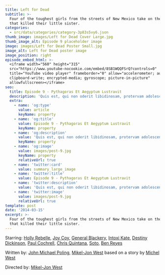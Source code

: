```yaml
---
title: Left for Dead
subtitle: >-
  Four of the toughest girls from the streets of New Mexico take on the hit-men
  that killed their little sister.
categories:
  - src/data/categories/category-3p83s5vy6.json
thumb_image: images/Left for Dead Cover Large.jpg
thumb_image_alt: Episode 9 placeholder image
image: images/Left for Dead Poster Small.jpg
image_alt: Left for Dead poster image
image_position: right
episode_embed_html: >-
  <iframe width="560" height="315"
  src="https://www.youtube-nocookie.com/embed/8SB1WQQFSrQ?controls=0"
  title="YouTube video player" frameborder="0" allow="accelerometer; autoplay;
  clipboard-write; encrypted-media; gyroscope; picture-in-picture"
  allowfullscreen></iframe>
seo:
  title: Episode 9 - Pythagoras Et Aegyptum Lustravit
  description: 'Quis est, qui non oderit libidinosam, protervam adolescentiam'
  extra:
    - name: 'og:type'
      value: article
      keyName: property
    - name: 'og:title'
      value: Episode 9 - Pythagoras Et Aegyptum Lustravit
      keyName: property
    - name: 'og:description'
      value: 'Quis est, qui non oderit libidinosam, protervam adolescentiam'
      keyName: property
    - name: 'og:image'
      value: images/post-9.jpg
      keyName: property
      relativeUrl: true
    - name: 'twitter:card'
      value: summary_large_image
    - name: 'twitter:title'
      value: Episode 9 - Pythagoras Et Aegyptum Lustravit
    - name: 'twitter:description'
      value: 'Quis est, qui non oderit libidinosam, protervam adolescentiam'
    - name: 'twitter:image'
      value: images/post-9.jpg
      relativeUrl: true
template: post
date: '2014-03-15'
excerpt: >-
  Four of the toughest girls from the streets of New Mexico take on the hit-men
  that killed their little sister.
---
```

Starring: [Holly Rebelle](https://www.imdb.com/name/nm6288551/?ref\_=tt_rv_t10), [Joy Coy](https://www.imdb.com/name/nm6288550/?ref\_=tt_rv_t2), [General Blackery](https://www.imdb.com/name/nm6288549/?ref\_=tt_rv_t0), [Intoxi Kate](https://www.imdb.com/name/nm6288548/?ref\_=tt_rv_t6), [Destiny Dickinson](https://www.imdb.com/name/nm4519587/?ref\_=tt_rv_t3), [Paul Cochrell](https://www.imdb.com/name/nm6288552/?ref\_=tt_rv_t1), [Chris Quintana](https://www.imdb.com/name/nm6288553/?ref\_=tt_rv_t9), [Soto](https://www.imdb.com/name/nm6288555/?ref\_=tt_rv_t13), [Ben Reyes](https://www.imdb.com/name/nm6288554/?ref\_=tt_rv_t11)

Written by: [John Michael Poling](https://www.imdb.com/name/nm6288557), [Mikel-Jon West](https://www.imdb.com/name/nm1761143) based on a story by [Michel West](https://www.imdb.com/name/nm7083919/?ref\_=tt_rv)

Directed by: [Mikel-Jon West](https://www.imdb.com/name/nm1761143)
